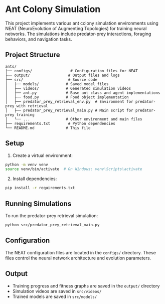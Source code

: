 # Ant Colony Simulation

This project implements various ant colony simulation environments using NEAT (NeuroEvolution of Augmenting Topologies) for training neural networks. The simulations include predator-prey interactions, foraging behaviors, and navigation tasks.

## Project Structure

```
ants/
├── configs/                 # Configuration files for NEAT
├── output/                 # Output files and logs
├── src/                    # Source code
│   ├── models/            # Saved model files
│   ├── videos/            # Generated simulation videos
│   ├── ant.py             # Base ant class and agent implementations
│   ├── food.py            # Food object implementation
│   ├── predator_prey_retrieval_env.py  # Environment for predator-prey with retrieval
│   ├── predator_prey_retrieval_main.py # Main script for predator-prey training
│   └── ...                # Other environment and main files
├── requirements.txt        # Python dependencies
└── README.md              # This file
```

## Setup

1. Create a virtual environment:
```bash
python -m venv venv
source venv/bin/activate  # On Windows: venv\Scripts\activate
```

2. Install dependencies:
```bash
pip install -r requirements.txt
```

## Running Simulations

To run the predator-prey retrieval simulation:
```bash
python src/predator_prey_retrieval_main.py
```

## Configuration

The NEAT configuration files are located in the `configs/` directory. These files control the neural network architecture and evolution parameters.

## Output

- Training progress and fitness graphs are saved in the `output/` directory
- Simulation videos are saved in `src/videos/`
- Trained models are saved in `src/models/`
